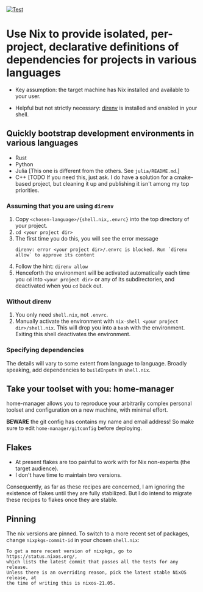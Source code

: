 [![Test](https://github.com/jacg/nix-starters/actions/workflows/test.yml/badge.svg)](https://github.com/jacg/nix-starters/actions/workflows/test.yml)

# Use Nix to provide isolated, per-project, declarative definitions of dependencies for projects in various languages

+ Key assumption: the target machine has Nix installed and available to your user.

+ Helpful but not strictly necessary: [direnv](https://direnv.net/) is installed and enabled in your shell.

## Quickly bootstrap development environments in various languages

+ Rust
+ Python
+ Julia [This one is different from the others. See `julia/README.md`.]
+ C++ [TODO If you need this, just ask. I do have a solution for a cmake-based project, but cleaning it up and publishing it isn't among my top priorities.

### Assuming that you are using `direnv`

1. Copy `<chosen-language>/{shell.nix,.envrc}` into the top directory of your project.
2. `cd <your project dir>`
3. The first time you do this, you will see the error message
   ```shell
   direnv: error <your project dir>/.envrc is blocked. Run `direnv allow` to approve its content
   ```
4. Follow the hint: `direnv allow`
5. Henceforth the environment will be activated automatically each time you `cd` into `<your project dir>` or any of its subdirectories, and deactivated when you `cd` back out.

### Without direnv

1. You only need `shell.nix`, not `.envrc`.
2. Manually activate the environment with `nix-shell <your project dir>/shell.nix`. This will drop you into a `bash` with the environment. Exiting this shell deactivates the environment.

### Specifying dependencies

The details will vary to some extent from language to language. Broadly speaking, add dependencies to `buildInputs` in `shell.nix`.

## Take your toolset with you: home-manager

home-manager allows you to reproduce your arbitrarily complex personal toolset and configuration on a new machine, with minimal effort.

**BEWARE** the git config has contains my name and email address! So make sure to edit `home-manager/gitconfig` before deploying.

## Flakes

+ At present flakes are too painful to work with for Nix non-experts (the target audience).
+ I don't have time to maintain two versions.

Consequently, as far as these recipes are concerned, I am ignoring the existence of flakes until they are fully stabilized. But I do intend to migrate these recipes to flakes once they are stable.

## Pinning

The nix versions are pinned. To switch to a more recent set of packages, change `nixpkgs-commit-id` in your chosen `shell.nix`:

    To get a more recent version of nixpkgs, go to https://status.nixos.org/,
    which lists the latest commit that passes all the tests for any release.
    Unless there is an overriding reason, pick the latest stable NixOS release, at
    the time of writing this is nixos-21.05.
